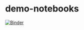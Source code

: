 # demo-notebooks

[![Binder](https://mybinder.org/badge_logo.svg)](https://mybinder.org/v2/gh/Placebo-relay/demo-notebooks/main?labpath=notebooks/pendulum.ipynb)
